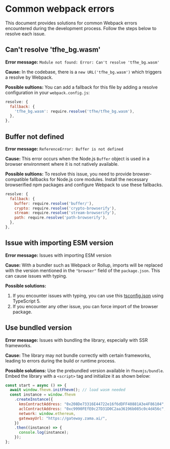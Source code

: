 # Common webpack errors

This document provides solutions for common Webpack errors encountered during the development process. Follow the steps below to resolve each issue.

## Can't resolve 'tfhe_bg.wasm'

**Error message:** `Module not found: Error: Can't resolve 'tfhe_bg.wasm'`

**Cause:** In the codebase, there is a `new URL('tfhe_bg.wasm')` which triggers a resolve by Webpack.

**Possible sultions:** You can add a fallback for this file by adding a resolve configuration in your `webpack.config.js`:

```javascript
resolve: {
  fallback: {
    'tfhe_bg.wasm': require.resolve('tfhe/tfhe_bg.wasm'),
  },
},
```

## Buffer not defined

**Error message:** `ReferenceError: Buffer is not defined`

**Cause:** This error occurs when the Node.js `Buffer` object is used in a browser environment where it is not natively available.

**Possible sultions:** To resolve this issue, you need to provide browser-compatible fallbacks for Node.js core modules. Install the necessary browserified npm packages and configure Webpack to use these fallbacks.

```javascript
resolve: {
  fallback: {
    buffer: require.resolve('buffer/'),
    crypto: require.resolve('crypto-browserify'),
    stream: require.resolve('stream-browserify'),
    path: require.resolve('path-browserify'),
  },
},
```

## Issue with importing ESM version

**Error message:** Issues with importing ESM version

**Cause:** With a bundler such as Webpack or Rollup, imports will be replaced with the version mentioned in the `"browser"` field of the `package.json`. This can cause issues with typing.

**Possible solutions:**

1. If you encounter issues with typing, you can use this [tsconfig.json](https://github.com/zama-ai/fhevmjs-react-template/blob/main/tsconfig.json) using TypeScript 5.
2. If you encounter any other issue, you can force import of the browser package.

## Use bundled version

**Error message:** Issues with bundling the library, especially with SSR frameworks.

**Cause:** The library may not bundle correctly with certain frameworks, leading to errors during the build or runtime process.

**Possible solutions:** Use the prebundled version available in `fhevmjs/bundle`. Embed the library with a `<script>` tag and initialize it as shown below:

```javascript
const start = async () => {
  await window.fhevm.initFhevm(); // load wasm needed
  const instance = window.fhevm
    .createInstance({
      kmsContractAddress: "0x208De73316E44722e16f6dDFF40881A3e4F86104",
      aclContractAddress: "0xc9990FEfE0c27D31D0C2aa36196b085c0c4d456c",
      network: window.ethereum,
      gatewayUrl: "https://gateway.zama.ai/",
    })
    .then((instance) => {
      console.log(instance);
    });
};
```
